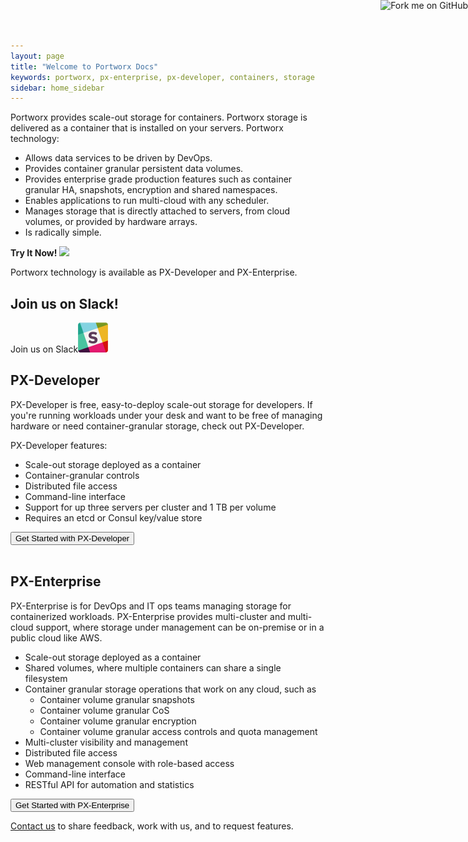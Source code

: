```yaml
---
layout: page
title: "Welcome to Portworx Docs"
keywords: portworx, px-enterprise, px-developer, containers, storage
sidebar: home_sidebar
---
```


<a href="https://github.com/portworx/px-docs"><img style="position: absolute; top: 0; right: 0; border: 0;" src="https://s3.amazonaws.com/github/ribbons/forkme_right_orange_ff7600.png" alt="Fork me on GitHub"></a>

Portworx provides scale-out storage for containers. Portworx storage is delivered as a container that is installed on your servers. Portworx technology:

* Allows data services to be driven by DevOps. 
* Provides container granular persistent data volumes.
* Provides enterprise grade production features such as container granular HA, snapshots, encryption and shared namespaces.
* Enables applications to run multi-cloud with any scheduler.
* Manages storage that is directly attached to servers, from cloud volumes, or provided by hardware arrays.
* Is radically simple.

**Try It Now!**
[![](/images/launch.png)](/get-started-asap.html)

Portworx technology is available as PX-Developer and PX-Enterprise.

## Join us on Slack!
Join us on Slack[![](/images/slack.png)](http://slack.portworx.com)

## PX-Developer

PX-Developer is free, easy-to-deploy scale-out storage for developers. If you're running workloads under your desk and want to be free of managing hardware or need container-granular storage, check out PX-Developer.

PX-Developer features:

* Scale-out storage deployed as a container
* Container-granular controls
* Distributed file access
* Command-line interface
* Support for up three servers per cluster and 1 TB per volume
* Requires an etcd or Consul key/value store

<FORM METHOD="LINK" ACTION="get-started-px-developer.html">
<INPUT TYPE="submit" VALUE="Get Started with PX-Developer">
</FORM>
<br/>

## PX-Enterprise

PX-Enterprise is for DevOps and IT ops teams managing storage for containerized workloads. PX-Enterprise provides multi-cluster and multi-cloud support, where storage under management can be on-premise or in a public cloud like AWS.

* Scale-out storage deployed as a container
* Shared volumes, where multiple containers can share a single filesystem
* Container granular storage operations that work on any cloud, such as
  * Container volume granular snapshots
  * Container volume granular CoS
  * Container volume granular encryption
  * Container volume granular access controls and quota management
* Multi-cluster visibility and management
* Distributed file access
* Web management console with role-based access
* Command-line interface
* RESTful API for automation and statistics

<FORM METHOD="LINK" ACTION="get-started-px-enterprise.html">
<INPUT TYPE="submit" VALUE="Get Started with PX-Enterprise">
</FORM>


[Contact us](http://portworx.com/contact-us/) to share feedback, work with us, and to request features.
